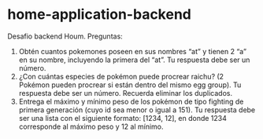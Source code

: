 # home-application-backend
Desafio backend Houm.
Preguntas: 
1. Obtén cuantos pokemones poseen en sus nombres “at” y tienen 2 “a” en su nombre, incluyendo la primera del “at”. Tu respuesta debe ser un número.
2. ¿Con cuántas especies de pokémon puede procrear raichu? (2 Pokémon pueden procrear si están dentro del mismo egg group). Tu respuesta debe ser un número. Recuerda eliminar los duplicados.
3. Entrega el máximo y mínimo peso de los pokémon de tipo fighting de primera generación (cuyo id sea menor o igual a 151). Tu respuesta debe ser una lista con el siguiente formato: [1234, 12], en donde 1234 corresponde al máximo peso y 12 al mínimo.

